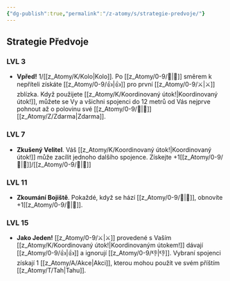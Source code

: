 ```yaml
---
{"dg-publish":true,"permalink":"/z-atomy/s/strategie-predvoje/"}
---
```


## Strategie Předvoje
### LVL 3
- **Vpřed!** 1/[[z_Atomy/K/Kolo\|Kolo]]. Po [[z_Atomy/0-9/🥾\|🥾]] směrem k nepříteli získáte [[z_Atomy/0-9/👍\|👍]] pro první [[z_Atomy/0-9/⚔️\|⚔️]] zblízka. Když použijete [[z_Atomy/K/Koordinovaný útok!\|Koordinovaný útok!]], můžete se Vy a všichni spojenci do 12 metrů od Vás nejprve pohnout až o polovinu své [[z_Atomy/0-9/🏃\|🏃]] [[z_Atomy/Z/Zdarma\|Zdarma]].

### LVL 7
- **Zkušený Velitel**. Váš [[z_Atomy/K/Koordinovaný útok!\|Koordinovaný útok!]] může zacílit jednoho dalšího spojence. Získejte +1[[z_Atomy/0-9/🔀\|🔀]]/[[z_Atomy/0-9/🔋\|🔋]]

### LVL 11
- **Zkoumání Bojiště**. Pokaždé, když se hází [[z_Atomy/0-9/🏁\|🏁]], obnovíte +1[[z_Atomy/0-9/🔀\|🔀]].

### LVL 15
- **Jako Jeden!** [[z_Atomy/0-9/⚔️\|⚔️]] provedené s Vaším [[z_Atomy/K/Koordinovaný útok!\|Koordinovaným útokem!]] dávají [[z_Atomy/0-9/👍\|👍]] a ignorují [[z_Atomy/0-9/👎\|👎]]. Vybraní spojenci získají 1 [[z_Atomy/A/Akce\|Akci]], kterou mohou použít ve svém příštím [[z_Atomy/T/Tah\|Tahu]].